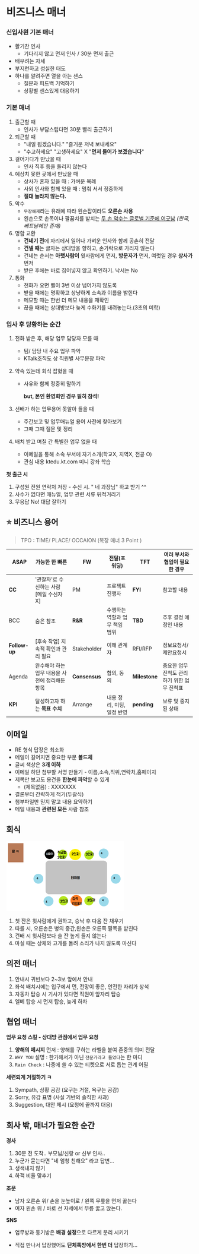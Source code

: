 # 비즈니스 매너

### 신입사원 기본 매너

* 활기찬 인사
  * 기다리지 않고 먼저 인사 / 30분 먼저 출근
* 배우려는 자세
* 부지런하고 성실한 태도
* 하나를 알려주면 열을 아는 센스
  * 질문과 피드백 기억하기
  * 상황별 센스있게 대응하기

### 기본 매너

1. 출근할 때
   * 인사가 부담스럽다면 30분 빨리 출근하기
2. 퇴근할 때
   * "내일 뵙겠습니다." "즐거운 저녁 보내세요"
   * "수고하세요" "고생하세요" X "**먼저 들어가 보겠습니다**"
3. 걸어가다가 만났을 때
   * 인사 직후 등을 돌리지 않는다
4. 예상치 못한 곳에서 만났을 때
   * 상사가 혼자 있을 때 : 가벼운 목례
   * 사외 인사와 함께 있을 때 : 멈춰 서서 정중하게
   * **절대 놀라지 않는다.**
5. 악수 
   * `무장해제`라는 유래에 따라 왼손잡이라도 **오른손 사용**
   * 왼손으로 손목이나 팔꿈치를 받치는 <u>두 손 악수는 글로벌 기준에 어긋남</u> *(한국, 베트남에만 존재)*
6. 명함 교환
   * **건네기 전**에 자리에서 일어나 가벼운 인사와 함께 공손히 전달
   * **건넬 때**는 글자는 상대방을 향하고, 손가락으로 가리지 않는다
   * 건네는 순서는 **아랫사람이** 윗사람에게 먼저, **방문자가** 먼저, 여럿일 경우 **상사가** 먼저
   * 받은 후에는 바로 집어넣지 않고 확인하기. 낙서는 No
7. 통화
   * 전화가 오면 벨이 3번 이상 넘어가지 않도록
   * 받을 때에는 명확하고 상냥하게 소속과 이름을 밝힌다
   * 메모할 때는 한번 더 메모 내용을 재확인
   * 끊을 때에는 상대방보다 늦게 수화기를 내려놓는다.(3초의 미학)



### 입사 후 당황하는 순간

1. 전화 받은 후, 해당 업무 담당자 모를 때

   * 팀/ 담당 내 주요 업무 파악
   * KTalk조직도 상 직원별 사무분장 파악

2. 약속 있는데 회식 잡혔을 때

   * 사유와 함께 정중히 말하기 

     **but, 본인 환영회인 경우 필히 참석!**

3. 선배가 하는 업무용어 못알아 들을 때

   * 주간보고 및 업무매뉴얼 용어 사전에 찾아보기
   * 그때 그때 질문 및 정리

4. 배치 받고 며칠 간 특별한 업무 없을 때

   * 이메일을 통해 소속 부서에 자기소개(학교X, 지역X, 전공 O)
   * 관심 내용 ktedu.kt.com 미니 강좌 학습

**첫 출근 시**

1. 구성원 전원 연락처 저장 - 수신 시. " 네 과장님" 하고 받기 ^^
2. 사수가 없다면 매뉴얼, 업무 관련 서류 뒤적거리기
3. 무응답 No! 대답 잘하기

## :star: 비즈니스 용어

> TPO : TIME/ PLACE/ OCCAION (복장 매너 3 Point )

| ASAP          | 가능한 한 빠른                                 | FW            | 전달(포워딩)                   | TFT           | 여러 부서와 협업이 필요한 경우               |
| ------------- | ---------------------------------------------- | ------------- | ------------------------------ | ------------- | -------------------------------------------- |
| **CC**        | '관찰자'로 수신하는 사람 [메일 수신자 X]       | PM            | 프로젝트 진행자                | **FYI**       | 참고할 내용                                  |
| BCC           | 숨은 참조                                      | **R&R**       | 수행하는 역할과 업무 책임 범위 | **TBD**       | 추후 결정 예정인 내용                        |
| **Follow-up** | [후속 작업] 지속적 확인과 관리 필요            | Stakeholder   | 이해 관계자                    | RFI/RFP       | 정보요청서/제안요청서                        |
| Agenda        | 완수해야 하는 업무 내용을 사전에 정리해둔 항목 | **Consensus** | 합의, 동의                     | **Milestone** | 중요한 업무 진척도 관리하기 위한 업무 진척표 |
| **KPI**       | 달성하고자 하는 **목표 수치**                  | Arrange       | 내용 정리, 미팅,일정 반영      | **pending**   | 보류 및 중지된 상태                          |

## 이메일

* RE 형식 답장은 최소화
* 메일이 길어지면 중요한 부문 **볼드체**
* 글씨 색상은 **3개 이하**
* 이메일 하단 첨부할 서명 만들기 - 이름,소속,직위,연락처,홈페이지
* 제목만 보고도 용건을 **한눈에 파악**할 수 있게
  * (제목없음) : XXXXXXX
* 결론부터 간략하게 적기(두괄식)
* 첨부파일만 믿지 말고 내용 요약하기
* 메일 내용과  **관련된 모든** 사람 참조

## 회식

<img src="images/image-20210106230922714.png" alt="image-20210106230922714" style="zoom:50%;" />

1. 첫 잔은 윗사람에게 권하고, 승낙 후 다음 잔 채우기
2. 따를 시, 오른손은 병의 중간,왼손은 오른쪽 팔목을 받친다
3. 건배 시 윗사람보다 술 잔 높게 들지 않는다
4. 마실 때는 상체와 고개를 돌려 소리가 나지 않도록 마신다

## 의전 매너

1. 안내시 귀빈보다 2~3보 앞에서 안내
2. 좌석 배치시에는 입구에서 먼, 전망이 좋은, 안전한 자리가 상석
3. 자동차 탑승 시 기사가 있다면 직원이 앞자리 탑승
4. 엘베 탑승 시 먼저 탑승, 늦게 하차



## 협업 매너

**업무 요청 스킬 - 상대방 관점에서 업무 요청**

1. **양해의 메시지** 먼저 : 양해를 구하는 라벨을 붙여 존중의 의미 전달
2. `WHY YOU` 설명 : 한가해서가 아닌 `전문가라고 들었다`는 한 마디
3. `Rain Check` : 나중에 쓸 수 있는 티켓으로 서로 돕는 관계 어필



**세련되게 거절하기 ㅋ**

1. Sympath, 상황 공감 (요구는 거절, 욕구는 공감)
2. Sorry, 유감 표명 (사실 기반의 솔직한 사과)
3. Suggestion, 대안 제시 (요청에 끝까지 대응)



## 회사 밖, 매너가 필요한 순간

**경사**

1. 30분 전 도착.. 부모님/신랑 or 신부 인사..
2.  누군가 묻는다면 "네 엄청 친해요" 라고 답변...
3. 생색내지 않기
4. 하객 비율 맞추기

**조문**

* 남자 오른손 위/ 손을 눈높이로 / 왼쪽 무릎을 먼저 꿇는다
* 여자 왼손 위 / 바로 선 자세에서 무릎 꿇고 앉는다.

**SNS**

* 업무방과 동기방은 **배경 설정**으로 다르게 분리 시키기

* 직접 만나서 답장했어도 **단체톡방에서 한번 더** 답장하기...

  